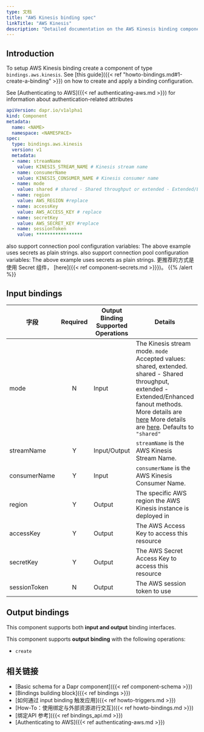 ```yaml
---
type: 文档
title: "AWS Kinesis binding spec"
linkTitle: "AWS Kinesis"
description: "Detailed documentation on the AWS Kinesis binding component"
---
```


## Introduction

To setup AWS Kinesis binding create a component of type `bindings.aws.kinesis`. See [this guide]({{< ref "howto-bindings.md#1-create-a-binding" >}}) on how to create and apply a binding configuration.

See [Authenticating to AWS]({{< ref authenticating-aws.md >}}) for information about authentication-related attributes

```yaml
apiVersion: dapr.io/v1alpha1
kind: Component
metadata:
  name: <NAME>
  namespace: <NAMESPACE>
spec:
  type: bindings.aws.kinesis
  version: v1
  metadata:
  - name: streamName
    value: KINESIS_STREAM_NAME # Kinesis stream name
  - name: consumerName 
    value: KINESIS_CONSUMER_NAME # Kinesis consumer name 
  - name: mode
    value: shared # shared - Shared throughput or extended - Extended/Enhanced fanout
  - name: region
    value: AWS_REGION #replace
  - name: accessKey
    value: AWS_ACCESS_KEY # replace
  - name: secretKey
    value: AWS_SECRET_KEY #replace
  - name: sessionToken
    value: *****************

```
also support connection pool configuration variables:
The above example uses secrets as plain strings. also support connection pool configuration variables: The above example uses secrets as plain strings. 更推荐的方式是使用 Secret 组件， [here]({{< ref component-secrets.md >}}})。
{{% /alert %}}

## Input bindings

| 字段           | Required | Output Binding Supported Operations | Details                                                                                                                                                                                                                                                                                                                                                             | Example:                 |
| ------------ |:--------:| ----------------------------------- | ------------------------------------------------------------------------------------------------------------------------------------------------------------------------------------------------------------------------------------------------------------------------------------------------------------------------------------------------------------------- | ------------------------ |
| mode         |    N     | Input                               | The Kinesis stream mode. `mode` Accepted values: shared, extended. shared - Shared throughput, extended - Extended/Enhanced fanout methods. More details are [here](https://docs.aws.amazon.com/streams/latest/dev/building-consumers.html) More details are [here](https://docs.aws.amazon.com/streams/latest/dev/building-consumers.html). Defaults to `"shared"` | `"shared"`, `"extended"` |
| streamName   |    Y     | Input/Output                        | `streamName` is the AWS Kinesis Stream Name.                                                                                                                                                                                                                                                                                                                        | `"stream"`               |
| consumerName |    Y     | Input                               | `consumerName` is the AWS Kinesis Consumer Name.                                                                                                                                                                                                                                                                                                                    | `"myconsumer"`           |
| region       |    Y     | Output                              | The specific AWS region the AWS Kinesis instance is deployed in                                                                                                                                                                                                                                                                                                     | `"us-east-1"`            |
| accessKey    |    Y     | Output                              | The AWS Access Key to access this resource                                                                                                                                                                                                                                                                                                                          | `"key"`                  |
| secretKey    |    Y     | Output                              | The AWS Secret Access Key to access this resource                                                                                                                                                                                                                                                                                                                   | `"secretAccessKey"`      |
| sessionToken |    N     | Output                              | The AWS session token to use                                                                                                                                                                                                                                                                                                                                        | `"sessionToken"`         |

## Output bindings

This component supports both **input and output** binding interfaces.

This component supports **output binding** with the following operations:

- `create`
## 相关链接

- [Basic schema for a Dapr component]({{< ref component-schema >}})
- [Bindings building block]({{< ref bindings >}})
- [如何通过 input binding 触发应用]({{< ref howto-triggers.md >}})
- [How-To：使用绑定与外部资源进行交互]({{< ref howto-bindings.md >}})
- [绑定API 参考]({{< ref bindings_api.md >}})
- [Authenticating to AWS]({{< ref authenticating-aws.md >}})
